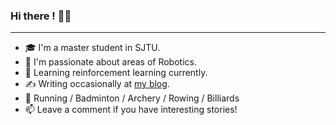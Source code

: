 ### Hi there ! 👋🤓
---

- 🎓 I'm a master student in SJTU.
- 🤖 I'm passionate about areas of Robotics.
- 🌱 Learning reinforcement learning currently.
- ✍️ Writing occasionally at [my blog](https://sszxc.net).
- 🏃 Running / Badminton / Archery / Rowing / Billiards
- 📫 Leave a comment if you have interesting stories!

<!--
**sszxc/sszxc** is a ✨ _special_ ✨ repository because its `README.md` (this file) appears on your GitHub profile.

Here are some ideas to get you started:

- 🔭 I’m currently working on ...
- 🌱 I’m currently learning ...
- 👯 I’m looking to collaborate on ...
- 🤔 I’m looking for help with ...
- 💬 Ask me about ...
- 📫 How to reach me: ...
- 😄 Pronouns: ...
- ⚡ Fun fact: ...
-->
